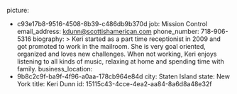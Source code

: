 picture:
  - c93e17b8-9516-4508-8b39-c486db9b370d
job: Mission Control
email_address: kdunn@scottishamerican.com
phone_number: 718-906-5316
biography: >
  Keri started as a part time receptionist in 2009 and got promoted to work in the mailroom. She is
  very goal oriented, organized and loves new challenges. When not working, Keri enjoys listening to
  all kinds of music, relaxing at home and spending time with family.
business_location:
  - 9b8c2c9f-ba9f-4f96-a0aa-178cb964e84d
city: Staten Island
state: New York
title: Keri Dunn
id: 15115c43-4cce-4ea2-aa84-8a6d8a48e32f
